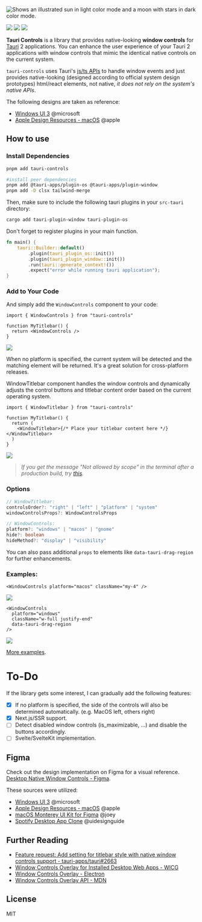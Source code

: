 <picture>
  <source media="(prefers-color-scheme: dark)" srcset="https://github.com/agmmnn/tauri-controls/assets/16024979/8ac8cae0-9cde-4b27-af8b-02d949ede7a2">
  <img alt="Shows an illustrated sun in light color mode and a moon with stars in dark color mode." src="https://github.com/agmmnn/tauri-controls/assets/16024979/12f46aa7-72de-4c44-aa4a-0580c73fc73a">
</picture>

![](https://img.shields.io/bundlephobia/min/tauri-controls)
![](https://img.shields.io/bundlephobia/minzip/tauri-controls)
[![](https://img.shields.io/npm/dt/tauri-controls)](https://npmjs.com/package/tauri-controls)

**Tauri Controls** is a library that provides native-looking **window controls** for [Tauri](https://github.com/tauri-apps/tauri) 2 applications. You can enhance the user experience of your Tauri 2 applications with window controls that mimic the identical native controls on the current system.

`tauri-controls` uses Tauri's [js/ts APIs](https://next--tauri.netlify.app/next/api/js) to handle window events and just provides native-looking (designed according to official system design prototypes) html/react elements, not native, _it does not rely on the system's native APIs_.

The following designs are taken as reference:

- [Windows UI 3](https://www.figma.com/community/file/1159947337437047524) @microsoft
- [Apple Design Resources - macOS](https://www.figma.com/community/file/1251588934545918753) @apple

## How to use

### Install Dependencies

```bash
pnpm add tauri-controls

#install peer dependencies
pnpm add @tauri-apps/plugin-os @tauri-apps/plugin-window
pnpm add -D clsx tailwind-merge
```

Then, make sure to include the following tauri plugins in your `src-tauri` directory:

```bash
cargo add tauri-plugin-window tauri-plugin-os
```

Don't forget to register plugins in your main function.

```rust
fn main() {
    tauri::Builder::default()
        .plugin(tauri_plugin_os::init())
        .plugin(tauri_plugin_window::init())
        .run(tauri::generate_context!())
        .expect("error while running tauri application");
}
```

### Add to Your Code

And simply add the `WindowControls` component to your code:

```tsx
import { WindowControls } from "tauri-controls"

function MyTitlebar() {
  return <WindowControls />
}
```

![](https://github.com/agmmnn/tauri-controls/assets/16024979/7be3dde4-7953-4188-af12-abd4445c0bf9)

When no platform is specified, the current system will be detected and the matching element will be returned. It's a great solution for cross-platform releases.

WindowTitlebar component handles the window controls and dynamically adjusts the control buttons and titlebar content order based on the current operating system.

```tsx
import { WindowTitlebar } from "tauri-controls"

function MyTitlebar() {
  return (
    <WindowTitlebar>{/* Place your titlebar content here */}</WindowTitlebar>
  )
}
```

![](https://github.com/agmmnn/tauri-controls/assets/16024979/214677d4-dd70-4e6b-96c3-b9d1a1356f05)

> _If you get the message "Not allowed by scope" in the terminal after a production build, try [this](https://github.com/agmmnn/tauri-controls/issues/1#issuecomment-1653557673)._

### Options

```ts
// WindowTitlebar:
controlsOrder?: "right" | "left" | "platform" | "system"
windowControlsProps?: WindowControlsProps

// WindowControls:
platform?: "windows" | "macos" | "gnome"
hide?: boolean
hideMethod?: "display" | "visibility"
```

You can also pass additional `props` to elements like `data-tauri-drag-region` for further enhancements.

### Examples:

```tsx
<WindowControls platform="macos" className="my-4" />
```

![](https://i.imgur.com/OAO22HC.png)

```tsx
<WindowControls
  platform="windows"
  className="w-full justify-end"
  data-tauri-drag-region
/>
```

![](https://i.imgur.com/hq389kn.png)

[More examples](https://github.com/agmmnn/tauri-controls/blob/master/src/App.tsx).

# To-Do

If the library gets some interest, I can gradually add the following features:

- [x] If no platform is specified, the side of the controls will also be determined automatically. (e.g. MacOS left, others right)
- [x] Next.js/SSR support.
- [ ] Detect disabled window controls (is_maximizable, ...) and disable the buttons accordingly.
- [ ] Svelte/SvelteKit implementation.

## Figma

Check out the design implementation on Figma for a visual reference. [Desktop Native Window Controls - Figma](https://www.figma.com/file/ms2vbZx5lEGxHqHR8fAfQm/Desktop-Native-Window-Controls?type=design&node-id=4%3A6020&mode=design&t=PIbVTsr8zWmIFsNr-1).

These sources were utilized:

- [Windows UI 3](https://www.figma.com/community/file/1159947337437047524) @microsoft
- [Apple Design Resources - macOS](https://www.figma.com/community/file/1251588934545918753) @apple
- [macOS Monterey UI Kit for Figma](https://www.figma.com/community/file/1034539431656086181/macOS-Monterey-UI-Kit-for-Figma) @joey
- [Spotify Desktop App Clone](https://www.figma.com/community/file/1028665514709480268/Spotify-Desktop-App-Clone) @uidesignguide

## Further Reading

- [Feature request: Add setting for titlebar style with native window controls support - tauri-apps/tauri#2663](https://github.com/tauri-apps/tauri/issues/2663)
- [Window Controls Overlay for Installed Desktop Web Apps - WICG](https://github.com/WICG/window-controls-overlay/blob/main/explainer.md)
- [Window Controls Overlay - Electron](https://www.electronjs.org/docs/latest/tutorial/window-customization#window-controls-overlay-macos-windows)
- [Window Controls Overlay API - MDN](https://developer.mozilla.org/en-US/docs/Web/API/Window_Controls_Overlay_API)

## License

MIT
